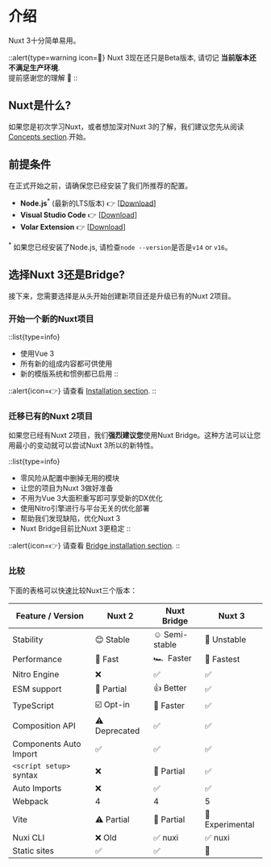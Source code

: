 # 介绍

Nuxt 3十分简单易用。

::alert{type=warning icon=🚧}
Nuxt 3现在还只是Beta版本, 请切记 **当前版本还不满足生产环境**.<br>
提前感谢您的理解 💛
::

## Nuxt是什么?

如果您是初次学习Nuxt，或者想加深对Nuxt 3的了解，我们建议您先从阅读[Concepts section](/concepts).开始。

## 前提条件

在正式开始之前，请确保您已经安装了我们所推荐的配置。

* **Node.js**<sup>*</sup> (最新的LTS版本) 👉 [[Download](https://nodejs.org/en/download/)]
* **Visual Studio Code** 👉 [[Download](https://code.visualstudio.com/)]
* **Volar Extension** 👉 [[Download](https://marketplace.visualstudio.com/items?itemName=johnsoncodehk.volar)]

<sup>*</sup> 如果您已经安装了Node.js, 请检查`node --version`是否是`v14` or `v16`。

## 选择Nuxt 3还是Bridge?

接下来，您需要选择是从头开始创建新项目还是升级已有的Nuxt 2项目。

### 开始一个新的Nuxt项目

::list{type=info}
- 使用Vue 3
- 所有新的组成内容都可供使用
- 新的模版系统和惯例都已启用
::

::alert{icon=👉}
请查看 [Installation section](/getting-started/installation).
::

### 迁移已有的Nuxt 2项目

如果您已经有Nuxt 2项目，我们**强烈建议您**使用Nuxt Bridge。这种方法可以让您用最小的变动就可以尝试Nuxt 3所以的新特性。 

::list{type=info}
- 零风险从配置中删掉无用的模块 
- 让您的项目为Nuxt 3做好准备
- 不用为Vue 3大面积重写即可享受新的DX优化
- 使用Nitro引擎进行与平台无关的优化部署
- 帮助我们发现缺陷，优化Nuxt 3
- Nuxt Bridge目前比Nuxt 3更稳定
::

::alert{icon=👉}
请查看 [Bridge installation section](/getting-started/bridge).
::

### ‍比较

下面的表格可以快速比较Nuxt三个版本：

Feature / Version        | Nuxt 2          | Nuxt Bridge      | Nuxt 3
-------------------------|-----------------|------------------|---------
Stability                | 😊 Stable      | ☺️ Semi-stable   | 😬 Unstable
Performance              | 🐎 Fast        | 🏎 &nbsp;Faster  | 🚀 Fastest
Nitro Engine             | ❌             | ✅               | ✅
ESM support              | 🌙 Partial     | 👍 Better        | ✅
TypeScript               | ☑️ Opt-in      | 🚧 Faster        | ✅
Composition API          | ⚠️ Deprecated  | ✅               | ✅
Components Auto Import   | ✅             | ✅               | ✅
`<script setup>` syntax  | ❌             | 🚧 Partial       | ✅
Auto Imports             | ❌             | ✅               | ✅
Webpack                  | 4              | 4                | 5
Vite                     | ⚠️ Partial     | 🚧 Partial       | 🚧 Experimental
Nuxi CLI                 | ❌ Old         | ✅ nuxi          | ✅ nuxi
Static sites             | ✅             | ✅               | 🚧
